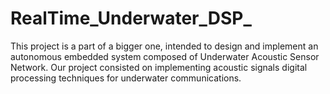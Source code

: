 # RealTime_Underwater_DSP_
This project is a part of a bigger one, intended to design and implement an autonomous embedded system composed of Underwater Acoustic Sensor Network. Our project consisted on implementing acoustic signals digital processing techniques for underwater communications.
